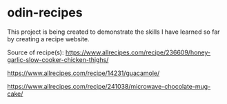 # odin-recipes
This project is being created to demonstrate the skills I have learned so far by creating a recipe website.




Source of recipe(s):
https://www.allrecipes.com/recipe/236609/honey-garlic-slow-cooker-chicken-thighs/

https://www.allrecipes.com/recipe/14231/guacamole/

https://www.allrecipes.com/recipe/241038/microwave-chocolate-mug-cake/